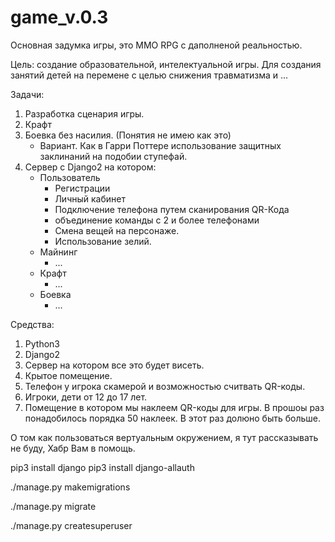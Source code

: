 # game_v.0.3

Основная задумка игры, это MMO RPG с даполненой реальностью.

Цель: создание образовательной, интелектуальной игры.
Для создания занятий детей на перемене с целью снижения травматизма и ...

Задачи:
1. Разработка сценария игры.
2. Крафт
3. Боевка без насилия. (Понятия не имею как это)
    * Вариант. Как в Гарри Поттере использование защитных заклинаний на подобии ступефай. 
4. Сервер с Django2 на котором:
    * Пользователь
        * Регистрации
        * Личный кабинет
        * Подключение телефона путем сканирования QR-Кода
        * объединение команды с 2 и более телефонами
        * Смена вещей на персонаже.
        * Использование зелий.
    * Майнинг
        * ...
    * Крафт
        * ...
    * Боевка
        * ...

Средства:
1. Python3
2. Django2
3. Сервер на котором все это будет висеть.
4. Крытое помещение.
5. Телефон у игрока скамерой и возможностью считвать QR-коды.
6. Игроки, дети от 12 до 17 лет.
7. Помещение в котором мы наклеем QR-коды для игры. В прошоы раз понадобилось порядка 50 наклеек. В этот раз долюно быть больше.


О том как пользоваться вертуальным окружением, я тут рассказывать не буду, Хабр Вам в помощь. 

pip3 install django
pip3 install django-allauth



./manage.py makemigrations

./manage.py migrate

./manage.py createsuperuser

